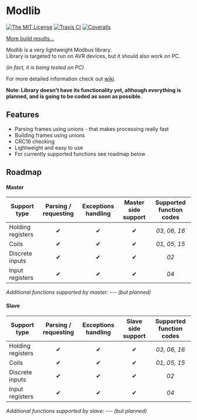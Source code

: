 # Modlib
[![The MIT License](https://img.shields.io/badge/license-MIT-orange.svg?style=flat-square)](http://opensource.org/licenses/MIT)
[![Travis CI](https://img.shields.io/travis/Jacajack/modlib.svg?style=flat-square)](https://travis-ci.org/Jacajack/modlib)
[![Coveralls](https://img.shields.io/coveralls/Jacajack/modlib.svg?style=flat-square)](https://coveralls.io/github/Jacajack/modlib)

[More build results...](https://github.com/Jacajack/modlib/wiki/Build-results-history)

Modlib is a very lightweight Modbus library.<br>
Library is targeted to run on AVR devices, but it should also work on PC.

*(in fact, it is being tested on PC)*


For more detailed information check out [wiki](https://github.com/Jacajack/modlib/wiki).

**Note: Library doesn't have its functionality yet, although everything is planned, and is going to be coded as soon as possible.**

## Features
- Parsing frames using unions - that makes processing really fast
- Building frames using unions
- CRC16 checking
- Lightweight and easy to use
- For currently supported functions see roadmap below

## Roadmap
#### Master
| Support type     | Parsing / requesting | Exceptions handling | Master side support | Supported function codes |
|------------------|:--------------------:|:-------------------:|:-------------------:|:------------------------:|
|Holding registers | &#10004;             | &#10004;            | &#10004;            |*03, 06, 16*              |
|Coils             | &#10004;             | &#10004;            | &#10004;            |*01, 05, 15*              |
|Discrete inputs   | &#10004;             | &#10004;            | &#10004;            |*02*                      |
|Input registers   | &#10004;             | &#10004;            | &#10004;            |*04*                      |

*Additional functions supported by master: --- (but planned)*

#### Slave
| Support type     | Parsing / requesting | Exceptions handling | Slave side support | Supported function codes |
|------------------|:--------------------:|:-------------------:|:------------------:|:------------------------:|
|Holding registers | &#10004;             | &#10004;            | &#10004;           |*03, 06, 16*              |
|Coils             | &#10004;             | &#10004;            | &#10004;           |*01, 05, 15*              |
|Discrete inputs   | &#10004;             | &#10004;            | &#10004;           |*02*                      |
|Input registers   | &#10004;             | &#10004;            | &#10004;           |*04*                      |

*Additional functions supported by slave: --- (but planned)*

